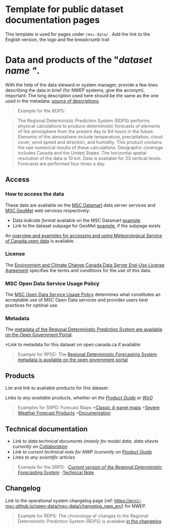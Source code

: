 # Template for public dataset documentation pages

This template is used for pages under `/msc-data/` . 
Add the link to the English version, the logo and the breadcrumb trail


# Data and products of the "*dataset name "*.

With the help of the data steward or system manager, provide a few lines describing the data in brief (for NWEP systems, give the acronym). Important: The long description used here should be the same as the one used in the metadata: [source of descriptions](https://gccode.ssc-spc.gc.ca/ec-msc/discovery-metadata/tree/master/mcf). 

> Example for the RDPS:

> The Regional Deterministic Prediction System (RDPS) performs physical calculations to produce deterministic forecasts of elements of the atmosphere from the present day to 84 hours in the future. Elements of the atmosphere include temperature, precipitation, cloud cover, wind speed and direction, and humidity. This product contains the raw numerical results of these calculations. Geographic coverage includes Canada and the United States. The horizontal spatial resolution of the data is 10 km. Data is available for 33 vertical levels. Forecasts are performed four times a day.

## Access

### How to access the data

These data are available on the [MSC Datamart](../msc-datamart/readme_en.md) data server services and [MSC GeoMet](../msc-geomet/readme_en.md) web services respectively: 

* Data *indicate format* available on the MSC Datamart [example](../msc-data/nwp_rdps/readme_rdps-datamart_en.md) 
* Link to the dataset subpage for GeoMet [example](../msc-geomet/giops_en.md), if the subpage exists

An [overview and examples for accessing and using Meteorological Service of Canada open data](../canada.ca_upcoming/usage-overview/readme_en.md) is available.

### License

The [Environment and Climate Change Canada Data Server End-Use License Agreement](.../../license/readme_en.md) specifies the terms and conditions for the use of this data.

### MSC Open Data Service Usage Policy

The [MSC Open Data Service Usage Policy](https://eccc-msc.github.io/open-data/usage-policy/readme_en/) determines what constitutes an acceptable use of MSC Open Data services and provides users best practices for optimal use.

### Metadata

The [metadata of the Regional Deterministic Prediction System are available on the Open Government Portal](https://open.canada.ca/data/en/dataset/a9f2828c-0d78-5eb6-a4c7-1fc1219f1e3d).

*Link to metadata for this dataset on open.canada.ca if available

> Example for RPSD: The [Regional Deterministic Forecasting System metadata is available on the open government portal](https://ouvert.canada.ca/data/fr/dataset/a9f2828c-0d78-5eb6-a4c7-1fc1219f1e3d)

## Products

List and link to available products for this dataset:

*Links to any available products, whether on the [Product Guide](https://collaboration.cmc.ec.gc.ca/cmc/CMOI/product_guide/table_of_contents_f.html) or [WxO](https://meteo.gc.ca/mainmenu/modelling_menu_f.html)*

>Examples for SRPD:
>Forecast Maps
>*[Classic 4-panel maps](https://meteo.gc.ca/model_forecast/index_e.html)
>*[Severe Weather Forecast Products](https://meteo.gc.ca/model_forecast/severe_weather_e.html)
>*[Documentation](https://collaboration.cmc.ec.gc.ca/cmc/CMOI/product_guide/submenus/rdps_e.html)

## Technical documentation

- *Link to data technical documents (mainly for model data, data sheets currently on [Collaboration](https://collaboration.cmc.ec.gc.ca/cmc/cmoi/product_guide/docs/tech_specifications/)*
- *Link to current technical note for NWP (currently on [Product Guide](https://collaboration.cmc.ec.gc.ca/cmc/cmoi/product_guide/docs/changes_f.html)*
- *Links to any scientific articles*

>Example for the SRPD:
>-*[Current version of the Regional Deterministic Forecasting System](https://collaboration.cmc.ec.gc.ca/cmc/cmoi/product_guide/docs/tech_specifications/tech_specifications_RDPS_f.pdf)
>-*[Technical Note](https://collaboration.cmc.ec.gc.ca/cmc/cmoi/product_guide/docs/lib/technote_rdps-500_20160907_f.pdf)

## Changelog

Link to the operational system changelog page (ref: https://eccc-msc.github.io/open-data/msc-data/changelog_nwp_en/) for NWEP.

> Example for RDPS: The chronology of changes to the Regional Deterministic Prediction System (RDPS) is available [in the changelog](https://eccc-msc.github.io/open-data/msc-data/nwp_rdps/changelog_rdps_en/).

